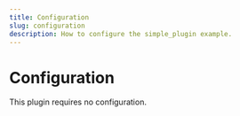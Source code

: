 ```yaml
---
title: Configuration
slug: configuration
description: How to configure the simple_plugin example.
---
```


# Configuration

This plugin requires no configuration.